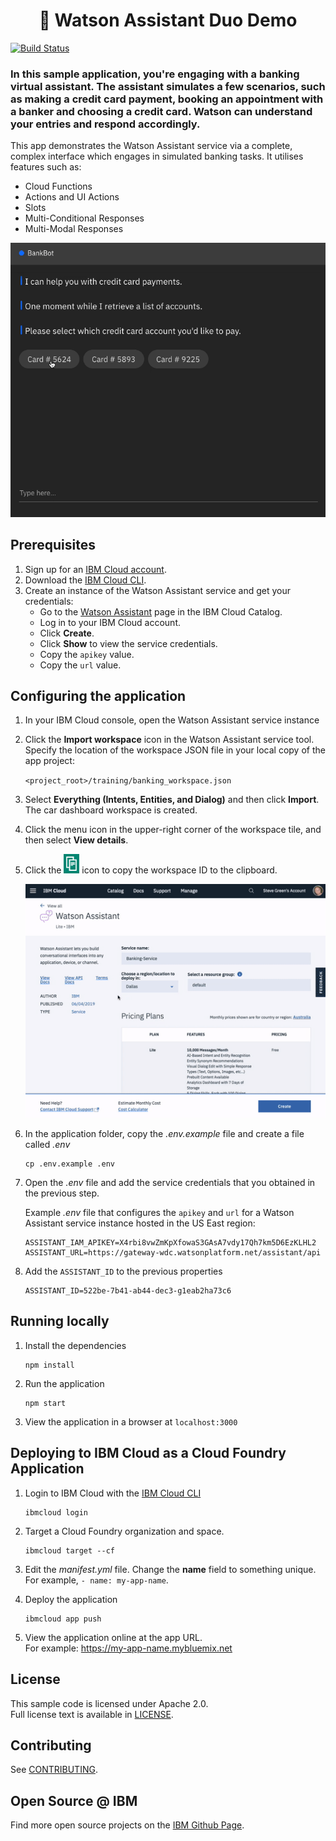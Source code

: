 <h1 align="center" style="border-bottom: none;">🚀 Watson Assistant Duo Demo</h1>

[![Build Status](https://travis-ci.org/watson-developer-cloud/assistant-demo.svg?branch=master)](https://travis-ci.org/watson-developer-cloud/assistant-demo)

### In this sample application, you're engaging with a banking virtual assistant. The assistant simulates a few scenarios, such as making a credit card payment, booking an appointment with a banker and choosing a credit card. Watson can understand your entries and respond accordingly.


This app demonstrates the Watson Assistant service via a complete, complex interface which engages in simulated banking tasks. It utilises features such as:

 * Cloud Functions
 * Actions and UI Actions
 * Slots
 * Multi-Conditional Responses
 * Multi-Modal Responses


[![Demo](./readme_images/demo.gif)](https://watson-assistant-demo.ng.bluemix.net)

## Prerequisites

1. Sign up for an [IBM Cloud account](https://cloud.ibm.com/registration).
1. Download the [IBM Cloud CLI](https://cloud.ibm.com/docs/cli/index.html#overview).
1. Create an instance of the Watson Assistant service and get your credentials:
    - Go to the [Watson Assistant][service_url] page in the IBM Cloud Catalog.
    - Log in to your IBM Cloud account.
    - Click **Create**.
    - Click **Show** to view the service credentials.
    - Copy the `apikey` value.
    - Copy the `url` value.

## Configuring the application

1. In your IBM Cloud console, open the Watson Assistant service instance

1. Click the **Import workspace** icon in the Watson Assistant service tool. Specify the location of the workspace JSON file in your local copy of the app project:

    `<project_root>/training/banking_workspace.json`

1. Select **Everything (Intents, Entities, and Dialog)** and then click **Import**. The car dashboard workspace is created.

1. Click the menu icon in the upper-right corner of the workspace tile, and then select **View details**.

1. Click the ![Copy](readme_images/copy_icon.png) icon to copy the workspace ID to the clipboard.

    ![Steps to get credentials](readme_images/assistant-demo.gif)

1. In the application folder, copy the *.env.example* file and create a file called *.env*

    ```
    cp .env.example .env
    ```

1. Open the *.env* file and add the service credentials that you obtained in the previous step.

    Example *.env* file that configures the `apikey` and `url` for a Watson Assistant service instance hosted in the US East region:

    ```
    ASSISTANT_IAM_APIKEY=X4rbi8vwZmKpXfowaS3GAsA7vdy17Qh7km5D6EzKLHL2
    ASSISTANT_URL=https://gateway-wdc.watsonplatform.net/assistant/api
    ```

1. Add the `ASSISTANT_ID` to the previous properties

    ```
    ASSISTANT_ID=522be-7b41-ab44-dec3-g1eab2ha73c6
    ```

## Running locally

1. Install the dependencies

    ```
    npm install
    ```

1. Run the application

    ```
    npm start
    ```

1. View the application in a browser at `localhost:3000`

## Deploying to IBM Cloud as a Cloud Foundry Application

1. Login to IBM Cloud with the [IBM Cloud CLI](https://cloud.ibm.com/docs/cli?topic=cloud-cli-ibmcloud-cli#overview)

    ```
    ibmcloud login
    ```

1. Target a Cloud Foundry organization and space.

    ```
    ibmcloud target --cf
    ```

1. Edit the *manifest.yml* file. Change the **name** field to something unique.  
  For example, `- name: my-app-name`.
1. Deploy the application

    ```
    ibmcloud app push
    ```

1. View the application online at the app URL.  
For example: https://my-app-name.mybluemix.net


## License

This sample code is licensed under Apache 2.0.  
Full license text is available in [LICENSE](LICENSE).

## Contributing

See [CONTRIBUTING](CONTRIBUTING.md).

## Open Source @ IBM

Find more open source projects on the
[IBM Github Page](http://ibm.github.io/).

[service_url]: https://www.ibm.com/cloud/watson-assistant/
[docs]: https://cloud.ibm.com/docs/services/assistant/index.html#about
[demo_url]: http://assistant-demo.ng.bluemix.net/
[doc_intents]: (https://cloud.ibm.com/docs/services/assistant?topic=assistant-intents#intents)
[docs_landing]: (https://cloud.ibm.com/docs/services/assistant?topic=assistant-getting-started#getting-started)

